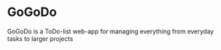 # GoGoDo
GoGoDo is a ToDo-list web-app for managing everything from everyday tasks to larger projects
